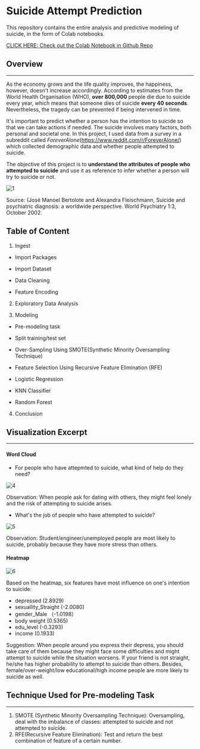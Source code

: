# Suicide Attempt Prediction
This repository contains the entire analysis and predictive modeling of suicide, in the form of Colab notebooks.

[CLICK HERE: Check out the Colab Notebook in Github Repo](https://github.com/lanzizuan/suicide-attempt-prediction/blob/master/Suicide_Attempt_Prediction.ipynb)

 


      
## Overview
---
As the economy grows and the life quality improves, the happiness, however, doesn't increase accordingly.  According to estimates from the World Health Organisation (WHO), **over 800,000** people die due to suicide every year, which means that someone dies of suicide **every 40 seconds**. Nevertheless, the tragedy can be prevented if being intervened in time.

It's important to predict whether a person has the intention to suicide so that we can take actions if needed. The suicide involves many factors, both personal and societal one.
In this project, I used data from a survey in a subreddit called *ForeverAlone*(https://www.reddit.com/r/ForeverAlone/) which collected demographic data and whether people attempted to suicide.

The objective of this project is to **understand the attributes of people who attempted to suicide** and use it as reference to infer whether a person will try to suicide or not.

![1](https://ourworldindata.org/wp-content/uploads/2016/06/GenderAge-768x481.png)

Source: (José Manoel Bertolote and Alexandra Fleischmann, Suicide and psychiatric diagnosis: a worldwide perspective. World Psychiatry 1:3, October 2002.



## Table of Content

1. Ingest

 *  Import Packages

 *  Import Dataset
 
 *  Data Cleaning
 
 *  Feature Encoding

2. Exploratory Data Analysis

3. Modeling

 *  Pre-modeling task
 
   *  Split training/test set
   
   *  Over-Sampling Using SMOTE(Synthetic Minority Oversampling Technique)
   
   *  Feature Selection Using Recursive Feature Elimination (RFE)
 
 *  Logistic Regression
 
 *  KNN Classifier
 
 *  Random Forest

4. Conclusion
 

 
 

## Visualization Excerpt 
---

#### Word Cloud

* For people who have attepmted to suicide, what kind of help do they need?

![4](https://raw.githubusercontent.com/lanzizuan/suicide-attempt-prediction/master/image/6.png)

Observation: When people ask for dating with others, they might feel lonely and the risk of attempting to suicide arises.


* What's the job of people who have attempted to suicide?

![5](https://raw.githubusercontent.com/lanzizuan/suicide-attempt-prediction/master/image/7.png)

Observation: Student/engineer/unemployed people are most likely to suicide, probably because they have more stress than others.



#### Heatmap


![6](https://raw.githubusercontent.com/lanzizuan/suicide-attempt-prediction/master/image/7.png)

 Based on the heatmap, six features have most influence on one's intention to suicide:
 * depressed (2.8929) 
 * sexuallity_Straight (-2.0080) 
 * gender_Male （-1.0198）
 * body weight (0.5365) 
 * edu_level (-0.3293) 
 * income (0.1933)
 
 Suggestion: When people around you express their depress, you should take care of them because they might face some difficulties and might attempt to suicide while the situation worsens. If your friend is not straight, he/she has higher probability to attempt to suicide than others. Besides, female/over-weight/low educational/high income people are more likely to suicide as well.
 
## Technique Used for Pre-modeling Task
---
 
1. SMOTE (Synthetic Minority Oversampling Technique): Oversampling, deal with the imbalance of classes: attempted to suicide and not attempted to suicide.
2. RFE(Recursive Feature Elimination): Test and return the best combination of feature of a certain number.


